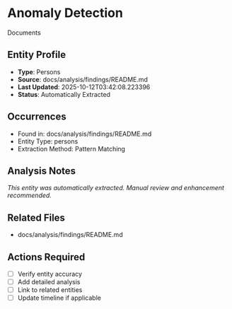 # Anomaly Detection
Documents

## Entity Profile
- **Type**: Persons
- **Source**: docs/analysis/findings/README.md
- **Last Updated**: 2025-10-12T03:42:08.223396
- **Status**: Automatically Extracted

## Occurrences
- Found in: docs/analysis/findings/README.md
- Entity Type: persons
- Extraction Method: Pattern Matching

## Analysis Notes
*This entity was automatically extracted. Manual review and enhancement recommended.*

## Related Files
- docs/analysis/findings/README.md

## Actions Required
- [ ] Verify entity accuracy
- [ ] Add detailed analysis
- [ ] Link to related entities
- [ ] Update timeline if applicable
